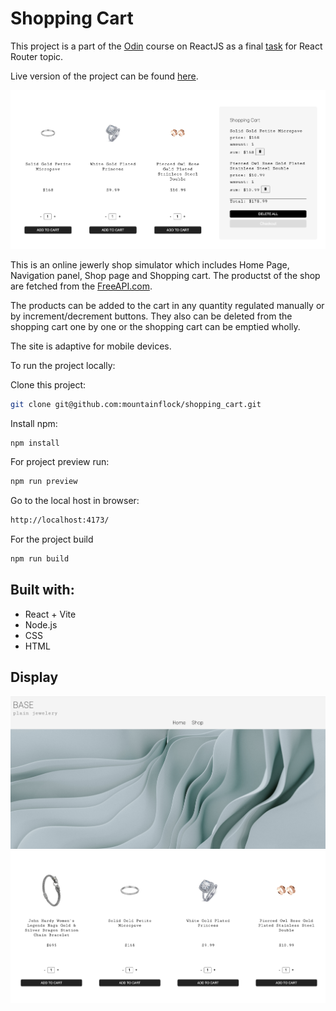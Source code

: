 # Shopping Cart

This project is a part of the [Odin](https://www.theodinproject.com/paths/full-stack-javascript) course on ReactJS as a final [task](https://www.theodinproject.com/lessons/node-path-react-new-shopping-cart) for React Router topic.

Live version of the project can be found [here](mountaiflockshoppingcart.netlify.app). 

![screenshot cart](./src/assets/screenshotCart.png)

This is an online jewerly shop simulator which includes Home Page, Navigation panel, Shop page and Shopping cart. The productst of the shop are fetched from the [FreeAPI.com](https://fakestoreapi.com/docs). 

The products can be added to the cart in any quantity regulated manually or by increment/decrement buttons. They also can be deleted from the shopping cart one by one or the shopping cart can be emptied wholly.

The site is adaptive for mobile devices.

To run the project locally:

Clone this project:
```sh 
git clone git@github.com:mountainflock/shopping_cart.git
```

Install npm: 
```sh 
npm install
```

For project preview run:
```sh
npm run preview
```

Go to the local host in browser: 
```sh 
http://localhost:4173/
```

For the project build

```sh
npm run build
```

## Built with: 
* React + Vite
* Node.js
* CSS
* HTML 

## Display
![screenshot home](./src/assets/screenshotHome.png)
![screenshot shop](./src/assets/screenshotShop.png)